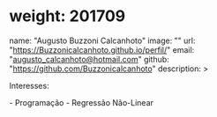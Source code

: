 # weight:  201709
name: "Augusto Buzzoni Calcanhoto"
image: ""
url: "https://Buzzonicalcanhoto.github.io/perfil/"
email: "augusto_calcanhoto@hotmail.com"
github: "https://github.com/Buzzonicalcanhoto"
description: >

<p align="justify"> Interesses: </p>
	- Programação
	- Regressão Não-Linear
